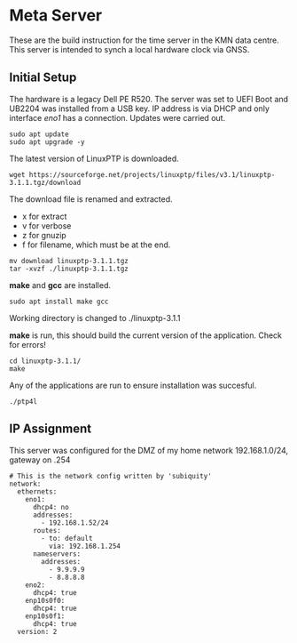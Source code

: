 # Meta Server 
These are the build instruction for the time server in the KMN data centre. 
This server is intended to synch a local hardware clock via GNSS.

## Initial Setup
The hardware is a legacy Dell PE R520. The server was set to UEFI Boot and UB2204 was installed from a USB key. IP address is via DHCP and only interface *eno1* has a connection. Updates were carried out.
```
sudo apt update
sudo apt upgrade -y
```

The latest version of LinuxPTP is downloaded.
```
wget https://sourceforge.net/projects/linuxptp/files/v3.1/linuxptp-3.1.1.tgz/download

```
The download file is renamed and extracted.
- x for extract
- v for verbose
- z for gnuzip
- f for filename, which must be at the end.
```
mv download linuxptp-3.1.1.tgz
tar -xvzf ./linuxptp-3.1.1.tgz
```
**make** and **gcc** are installed.
```
sudo apt install make gcc
```
Working directory is changed to ./linuxptp-3.1.1

**make** is run, this should build the current version of the application. Check for errors!
```
cd linuxptp-3.1.1/
make
```
Any of the applications are run to ensure installation was succesful. 
```
./ptp4l
```
## IP Assignment ##
This server was configured for the DMZ of my home network 192.168.1.0/24, gateway on .254
```
# This is the network config written by 'subiquity'
network:
  ethernets:
    eno1:
      dhcp4: no
      addresses:
        - 192.168.1.52/24
      routes:
        - to: default
          via: 192.168.1.254
      nameservers:
        addresses:
          - 9.9.9.9
          - 8.8.8.8
    eno2:
      dhcp4: true
    enp10s0f0:
      dhcp4: true
    enp10s0f1:
      dhcp4: true
  version: 2
```

